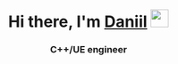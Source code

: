 
<h1 align="center">Hi there, I'm <a href="https://vk.com/daniilgushchin" target="_blank">Daniil</a> 
<img src="https://github.com/blackcater/blackcater/raw/main/images/Hi.gif" height="32"/></h1>
<h3 align="center">C++/UE engineer</h3>


